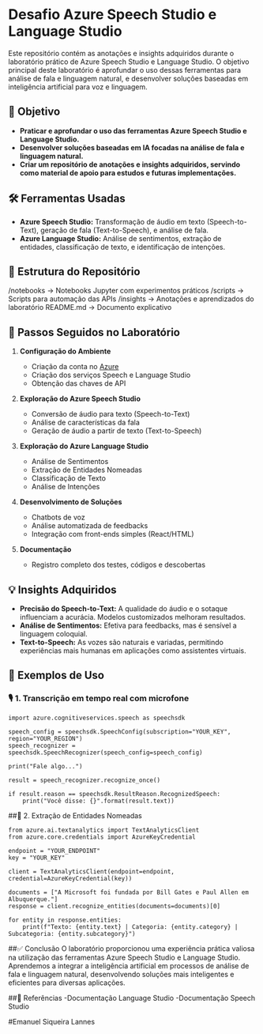 # Desafio Azure Speech Studio e Language Studio

Este repositório contém as anotações e insights adquiridos durante o laboratório prático de Azure Speech Studio e Language Studio. O objetivo principal deste laboratório é aprofundar o uso dessas ferramentas para análise de fala e linguagem natural, e desenvolver soluções baseadas em inteligência artificial para voz e linguagem.

## 🎯 Objetivo

- **Praticar e aprofundar o uso das ferramentas Azure Speech Studio e Language Studio.**
- **Desenvolver soluções baseadas em IA focadas na análise de fala e linguagem natural.**
- **Criar um repositório de anotações e insights adquiridos, servindo como material de apoio para estudos e futuras implementações.**

## 🛠️ Ferramentas Usadas

- **Azure Speech Studio:** Transformação de áudio em texto (Speech-to-Text), geração de fala (Text-to-Speech), e análise de fala.
- **Azure Language Studio:** Análise de sentimentos, extração de entidades, classificação de texto, e identificação de intenções.

## 📁 Estrutura do Repositório

/notebooks -> Notebooks Jupyter com experimentos práticos
/scripts -> Scripts para automação das APIs
/insights -> Anotações e aprendizados do laboratório
README.md -> Documento explicativo


## 🚀 Passos Seguidos no Laboratório

1. **Configuração do Ambiente**
   - Criação da conta no [Azure](https://azure.microsoft.com/)
   - Criação dos serviços Speech e Language Studio
   - Obtenção das chaves de API

2. **Exploração do Azure Speech Studio**
   - Conversão de áudio para texto (Speech-to-Text)
   - Análise de características da fala
   - Geração de áudio a partir de texto (Text-to-Speech)

3. **Exploração do Azure Language Studio**
   - Análise de Sentimentos
   - Extração de Entidades Nomeadas
   - Classificação de Texto
   - Análise de Intenções

4. **Desenvolvimento de Soluções**
   - Chatbots de voz
   - Análise automatizada de feedbacks
   - Integração com front-ends simples (React/HTML)

5. **Documentação**
   - Registro completo dos testes, códigos e descobertas

## 💡 Insights Adquiridos

- **Precisão do Speech-to-Text:** A qualidade do áudio e o sotaque influenciam a acurácia. Modelos customizados melhoram resultados.
- **Análise de Sentimentos:** Efetiva para feedbacks, mas é sensível a linguagem coloquial.
- **Text-to-Speech:** As vozes são naturais e variadas, permitindo experiências mais humanas em aplicações como assistentes virtuais.

## 🧪 Exemplos de Uso

### 🎙️ 1. Transcrição em tempo real com microfone

```
import azure.cognitiveservices.speech as speechsdk

speech_config = speechsdk.SpeechConfig(subscription="YOUR_KEY", region="YOUR_REGION")
speech_recognizer = speechsdk.SpeechRecognizer(speech_config=speech_config)

print("Fale algo...")

result = speech_recognizer.recognize_once()

if result.reason == speechsdk.ResultReason.RecognizedSpeech:
    print("Você disse: {}".format(result.text))

```
##🧾 2. Extração de Entidades Nomeadas
```
from azure.ai.textanalytics import TextAnalyticsClient
from azure.core.credentials import AzureKeyCredential

endpoint = "YOUR_ENDPOINT"
key = "YOUR_KEY"

client = TextAnalyticsClient(endpoint=endpoint, credential=AzureKeyCredential(key))

documents = ["A Microsoft foi fundada por Bill Gates e Paul Allen em Albuquerque."]
response = client.recognize_entities(documents=documents)[0]

for entity in response.entities:
    print(f"Texto: {entity.text} | Categoria: {entity.category} | Subcategoria: {entity.subcategory}")
```

##✅ Conclusão
O laboratório proporcionou uma experiência prática valiosa na utilização das ferramentas Azure Speech Studio e Language Studio.
Aprendemos a integrar a inteligência artificial em processos de análise de fala e linguagem natural, desenvolvendo soluções mais inteligentes e eficientes para diversas aplicações.

##🔗 Referências
-Documentação Language Studio
-Documentação Speech Studio

#Emanuel Siqueira Lannes
